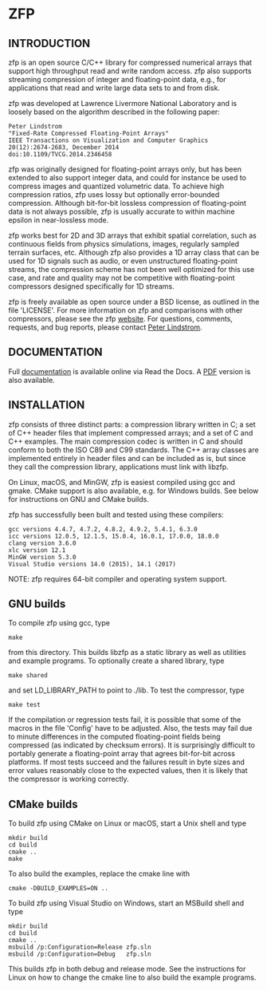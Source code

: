 ZFP
===

INTRODUCTION
------------

zfp is an open source C/C++ library for compressed numerical arrays that
support high throughput read and write random access.  zfp also supports
streaming compression of integer and floating-point data, e.g., for
applications that read and write large data sets to and from disk.

zfp was developed at Lawrence Livermore National Laboratory and is loosely
based on the algorithm described in the following paper:

    Peter Lindstrom
    "Fixed-Rate Compressed Floating-Point Arrays"
    IEEE Transactions on Visualization and Computer Graphics
    20(12):2674-2683, December 2014
    doi:10.1109/TVCG.2014.2346458

zfp was originally designed for floating-point arrays only, but has been
extended to also support integer data, and could for instance be used to
compress images and quantized volumetric data.  To achieve high compression
ratios, zfp uses lossy but optionally error-bounded compression.  Although
bit-for-bit lossless compression of floating-point data is not always
possible, zfp is usually accurate to within machine epsilon in near-lossless
mode.

zfp works best for 2D and 3D arrays that exhibit spatial correlation, such as
continuous fields from physics simulations, images, regularly sampled terrain
surfaces, etc.  Although zfp also provides a 1D array class that can be used
for 1D signals such as audio, or even unstructured floating-point streams,
the compression scheme has not been well optimized for this use case, and
rate and quality may not be competitive with floating-point compressors
designed specifically for 1D streams.

zfp is freely available as open source under a BSD license, as outlined in
the file 'LICENSE'.  For more information on zfp and comparisons with other
compressors, please see the zfp
[website](https://computation.llnl.gov/projects/floating-point-compression).
For questions, comments, requests, and bug reports, please contact
[Peter Lindstrom](mailto:pl@llnl.gov).


DOCUMENTATION
-------------

Full
[documentation](http://zfp.readthedocs.io/en/release0.5.2/)
is available online via Read the Docs.  A
[PDF](http://readthedocs.org/projects/zfp/downloads/pdf/release0.5.2/)
version is also available.


INSTALLATION
------------

zfp consists of three distinct parts: a compression library written in C;
a set of C++ header files that implement compressed arrays; and a set of
C and C++ examples.  The main compression codec is written in C and should
conform to both the ISO C89 and C99 standards.  The C++ array classes are
implemented entirely in header files and can be included as is, but since
they call the compression library, applications must link with libzfp.

On Linux, macOS, and MinGW, zfp is easiest compiled using gcc and gmake.
CMake support is also available, e.g. for Windows builds.  See below for
instructions on GNU and CMake builds.

zfp has successfully been built and tested using these compilers:

    gcc versions 4.4.7, 4.7.2, 4.8.2, 4.9.2, 5.4.1, 6.3.0
    icc versions 12.0.5, 12.1.5, 15.0.4, 16.0.1, 17.0.0, 18.0.0
    clang version 3.6.0
    xlc version 12.1
    MinGW version 5.3.0
    Visual Studio versions 14.0 (2015), 14.1 (2017)

NOTE: zfp requires 64-bit compiler and operating system support.

## GNU builds 

To compile zfp using gcc, type

    make

from this directory.  This builds libzfp as a static library as well as
utilities and example programs.  To optionally create a shared library,
type

    make shared

and set LD_LIBRARY_PATH to point to ./lib.  To test the compressor, type

    make test

If the compilation or regression tests fail, it is possible that some of
the macros in the file 'Config' have to be adjusted.  Also, the tests may
fail due to minute differences in the computed floating-point fields
being compressed (as indicated by checksum errors).  It is surprisingly
difficult to portably generate a floating-point array that agrees
bit-for-bit across platforms.  If most tests succeed and the failures
result in byte sizes and error values reasonably close to the expected
values, then it is likely that the compressor is working correctly.

## CMake builds

To build zfp using CMake on Linux or macOS, start a Unix shell and type

    mkdir build
    cd build
    cmake ..
    make

To also build the examples, replace the cmake line with

    cmake -DBUILD_EXAMPLES=ON ..

To build zfp using Visual Studio on Windows, start an MSBuild shell and type

    mkdir build
    cd build
    cmake ..
    msbuild /p:Configuration=Release zfp.sln
    msbuild /p:Configuration=Debug   zfp.sln

This builds zfp in both debug and release mode.  See the instructions for
Linux on how to change the cmake line to also build the example programs.

